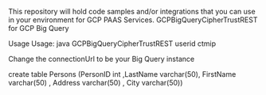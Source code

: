 
This repository will hold code samples and/or integrations that you can use in your environment for GCP PAAS Services.
GCPBigQueryCipherTrustREST for GCP Big Query

Usage Usage: java GCPBigQueryCipherTrustREST userid <password> <keyname> ctmip 

Change the connectionUrl to be your Big Query instance

create table Persons (PersonID int ,LastName varchar(50), FirstName varchar(50) , Address varchar(50) , City varchar(50)) 
 



